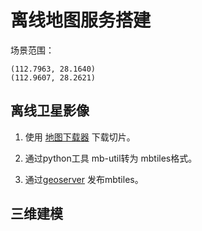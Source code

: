 
# 离线地图服务搭建
场景范围：
```text
(112.7963, 28.1640)
(112.9607, 28.2621)
```

## 离线卫星影像

1. 使用 [地图下载器](https://gitee.com/CrimsonHu/java_map_download) 下载切片。

2. 通过python工具 mb-util转为 mbtiles格式。

3. 通过[geoserver](https://mapserver.org/download.html) 发布mbtiles。

## 三维建模

